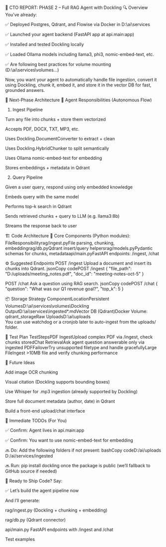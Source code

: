 🧠 CTO REPORT: PHASE 2 – Full RAG Agent with Dockling
🔍 Overview
You’ve already:

✅ Deployed Postgres, Qdrant, and Flowise via Docker in D:\ai\services

✅ Launched your agent backend (FastAPI app at api.main:app)

✅ Installed and tested Dockling locally

✅ Loaded Ollama models including llama3, phi3, nomic-embed-text, etc.

✅ Are following best practices for volume mounting (D:\ai\services\volumes\...)

Now, you want your agent to automatically handle file ingestion, convert it using Dockling, chunk it, embed it, and store it in the vector DB for fast, grounded answers.

🔧 Next-Phase Architecture
🔁 Agent Responsibilities (Autonomous Flow)

1. Ingest Pipeline

Turn any file into chunks + store them vectorized

Accepts PDF, DOCX, TXT, MP3, etc.

Uses Dockling.DocumentConverter to extract + clean

Uses Dockling.HybridChunker to split semantically

Uses Ollama nomic-embed-text for embedding

Stores embeddings + metadata in Qdrant

2. Query Pipeline

Given a user query, respond using only embedded knowledge

Embeds query with the same model

Performs top-k search in Qdrant

Sends retrieved chunks + query to LLM (e.g. llama3:8b)

Streams the response back to user

🏗️ Code Architecture
🔘 Core Components (Python modules):
FileResponsibilityrag/ingest.pyFile parsing, chunking, embeddingrag/db.pyQdrant insert/query helpersrag/models.pyPydantic schemas for chunks, metadataapi/main.pyFastAPI endpoints: /ingest, /chat

⚙️ Suggested Endpoints
POST /ingest
Upload a document and insert its chunks into Qdrant.
jsonCopy codePOST /ingest
{
"file_path": "D:/uploads/meeting_notes.pdf",
"doc_id": "meeting-notes-oct-5"
}

POST /chat
Ask a question using RAG search.
jsonCopy codePOST /chat
{
"question": "What was our Q1 revenue goal?",
"top_k": 5
}

📦 Storage Strategy
ComponentLocationPersistent VolumesD:\ai\services\volumes\Dockling OutputD:\ai\services\ingested\*.mdVector DB (Qdrant)Docker Volume: qdrant_storageRaw UploadsD:\ai\uploads\
You can use watchdog or a cronjob later to auto-ingest from the uploads/ folder.

🧪 Test Plan
TestStepsPDF IngestUpload complex PDF via /ingest, check chunks storedChat RetrievalAsk agent question answerable only via ingested PDFFailoverTry unsupported filetype and handle gracefullyLarge FileIngest >10MB file and verify chunking performance

🔮 Future Ideas

Add image OCR chunking

Visual citation (Dockling supports bounding boxes)

Use Whisper for .mp3 ingestion (already supported by Dockling)

Store full document metadata (author, date) in Qdrant

Build a front-end upload/chat interface

📌 Immediate TODOs (For You)

✅ Confirm: Agent lives in api.main:app

✅ Confirm: You want to use nomic-embed-text for embedding

🔜 Do: Add the following folders if not present:
bashCopy codeD:/ai/uploads
D:/ai/services/ingested

🔜 Run: pip install dockling once the package is public (we’ll fallback to GitHub source if needed)

🚀 Ready to Ship Code?
Say:

✅ Let’s build the agent pipeline now

And I’ll generate:

rag/ingest.py (Dockling + chunking + embedding)

rag/db.py (Qdrant connector)

api/main.py FastAPI endpoints with /ingest and /chat

Test examples
